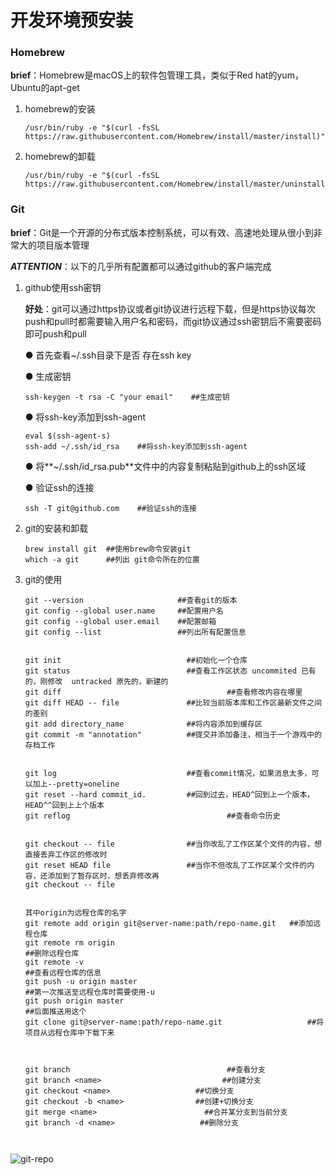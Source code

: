 # 开发环境预安装

### Homebrew

**brief**：Homebrew是macOS上的软件包管理工具，类似于Red hat的yum，Ubuntu的apt-get

1. homebrew的安装

   ```
   /usr/bin/ruby -e "$(curl -fsSL https://raw.githubusercontent.com/Homebrew/install/master/install)"
   ```

2. homebrew的卸载

   ```
   /usr/bin/ruby -e "$(curl -fsSL https://raw.githubusercontent.com/Homebrew/install/master/uninstall)"
   ```



### Git

**brief**：Git是一个开源的分布式版本控制系统，可以有效、高速地处理从很小到非常大的项目版本管理

***ATTENTION***：以下的几乎所有配置都可以通过github的客户端完成

1. github使用ssh密钥

   **好处**：git可以通过https协议或者git协议进行远程下载，但是https协议每次push和pull时都需要输入用户名和密码，而git协议通过ssh密钥后不需要密码即可push和pull

   ● 首先查看~/.ssh目录下是否 存在ssh key

   ● 生成密钥

   ```
   ssh-keygen -t rsa -C "your email"    ##生成密钥
   ```

   ● 将ssh-key添加到ssh-agent

   ```
   eval $(ssh-agent-s)
   ssh-add ~/.ssh/id_rsa    ##将ssh-key添加到ssh-agent
   ```

   ● 将**~/.ssh/id_rsa.pub**文件中的内容复制粘贴到github上的ssh区域

   ● 验证ssh的连接

   ```
   ssh -T git@github.com    ##验证ssh的连接
   ```

2. git的安装和卸载

   ```
   brew install git  ##使用brew命令安装git
   which -a git      ##列出 git命令所在的位置
   ```

3. git的使用

   ```
   git --version                     ##查看git的版本
   git config --global user.name     ##配置用户名
   git config --global user.email    ##配置邮箱
   git config --list                 ##列出所有配置信息
   
   
   git init                            ##初始化一个仓库
   git status                          ##查看工作区状态 uncommited 已有的，刚修改  untracked 原先的，新建的
   git diff										##查看修改内容在哪里 
   git diff HEAD -- file               ##比较当前版本库和工作区最新文件之间的差别
   git add directory_name              ##将内容添加到缓存区  
   git commit -m "annotation"          ##提交并添加备注，相当于一个游戏中的存档工作
   
   
   git log                             ##查看commit情况，如果消息太多，可以加上--pretty=oneline
   git reset --hard commit_id.         ##回到过去，HEAD^回到上一个版本，HEAD^^回到上上个版本
   git reflog									##查看命令历史
   
   
   git checkout -- file                ##当你改乱了工作区某个文件的内容，想直接丢弃工作区的修改时
   git reset HEAD file                 ##当你不但改乱了工作区某个文件的内容，还添加到了暂存区时，想丢弃修改再																                     git checkout -- file
   
   
   其中origin为远程仓库的名字
   git remote add origin git@server-name:path/repo-name.git   ##添加远程仓库 
   git remote rm origin 												  ##删除远程仓库
   git remote -v															  ##查看远程仓库的信息
   git push -u origin master											  ##第一次推送至远程仓库时需要使用-u
   git push origin master												  ##后面推送用这个
   git clone git@server-name:path/repo-name.git					  ##将项目从远程仓库中下载下来
   
   
   
   git branch									##查看分支
   git branch <name>						   ##创建分支
   git checkout <name>			         ##切换分支
   git checkout -b <name>		         ##创建+切换分支
   git merge <name>						   ##合并某分支到当前分支
   git branch -d <name>				      ##删除分支
   
   
   
   ```




![git-repo](https://www.liaoxuefeng.com/files/attachments/919020037470528/0)
